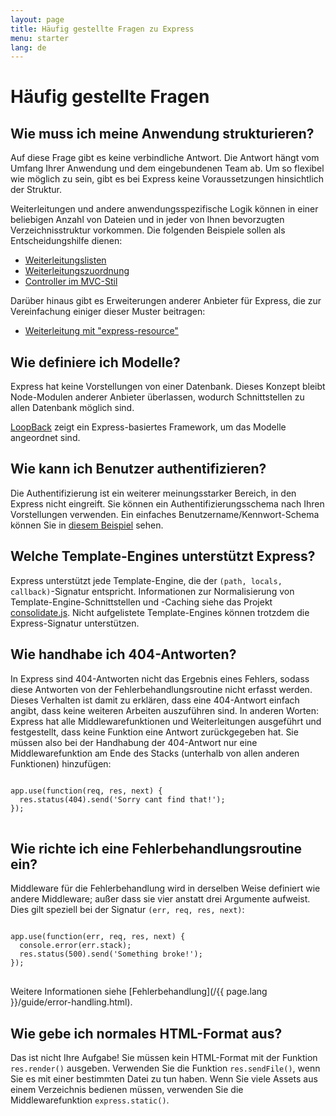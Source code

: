 ```yaml
---
layout: page
title: Häufig gestellte Fragen zu Express
menu: starter
lang: de
---
```


# Häufig gestellte Fragen

## Wie muss ich meine Anwendung strukturieren?

Auf diese Frage gibt es keine verbindliche Antwort. Die Antwort hängt vom Umfang Ihrer Anwendung und dem eingebundenen Team ab. Um so flexibel wie möglich zu sein, gibt es bei Express keine Voraussetzungen hinsichtlich der Struktur.

Weiterleitungen und andere anwendungsspezifische Logik können in einer beliebigen Anzahl von Dateien und in jeder von Ihnen bevorzugten Verzeichnisstruktur vorkommen. Die folgenden Beispiele sollen als Entscheidungshilfe dienen:


* [Weiterleitungslisten](https://github.com/expressjs/express/blob/4.13.1/examples/route-separation/index.js#L32-47)
* [Weiterleitungszuordnung](https://github.com/expressjs/express/blob/4.13.1/examples/route-map/index.js#L52-L66)
* [Controller im MVC-Stil](https://github.com/expressjs/express/tree/master/examples/mvc)

Darüber hinaus gibt es Erweiterungen anderer Anbieter für Express, die zur Vereinfachung einiger dieser Muster beitragen:

* [Weiterleitung mit "express-resource"](https://github.com/expressjs/express-resource)

## Wie definiere ich Modelle?

Express hat keine Vorstellungen von einer Datenbank. Dieses Konzept bleibt Node-Modulen anderer Anbieter überlassen, wodurch Schnittstellen zu allen Datenbank möglich sind.

[LoopBack](http://loopback.io) zeigt ein Express-basiertes Framework, um das Modelle angeordnet sind.

## Wie kann ich Benutzer authentifizieren?

Die Authentifizierung ist ein weiterer meinungsstarker Bereich, in den Express nicht eingreift. Sie können ein Authentifizierungsschema nach Ihren Vorstellungen verwenden. Ein einfaches Benutzername/Kennwort-Schema können Sie in [diesem Beispiel](https://github.com/expressjs/express/tree/master/examples/auth) sehen.


## Welche Template-Engines unterstützt Express?

Express unterstützt jede Template-Engine, die der `(path, locals, callback)`-Signatur entspricht. Informationen zur Normalisierung von Template-Engine-Schnittstellen und -Caching siehe das Projekt [consolidate.js](https://github.com/visionmedia/consolidate.js). Nicht aufgelistete Template-Engines können trotzdem die Express-Signatur unterstützen.

## Wie handhabe ich 404-Antworten?

In Express sind 404-Antworten nicht das Ergebnis eines Fehlers, sodass diese Antworten von der Fehlerbehandlungsroutine nicht erfasst werden. Dieses Verhalten ist damit zu erklären, dass eine 404-Antwort einfach angibt, dass keine weiteren Arbeiten auszuführen sind. In anderen Worten: Express hat alle Middlewarefunktionen und Weiterleitungen ausgeführt und festgestellt, dass keine Funktion eine Antwort zurückgegeben hat. Sie müssen also bei der Handhabung der 404-Antwort nur eine Middlewarefunktion am Ende des Stacks (unterhalb von allen anderen Funktionen) hinzufügen:

<pre>
<code class="language-javascript" translate="no">
app.use(function(req, res, next) {
  res.status(404).send('Sorry cant find that!');
});
</code>
</pre>

## Wie richte ich eine Fehlerbehandlungsroutine ein?

Middleware für die Fehlerbehandlung wird in derselben Weise definiert wie andere Middleware; außer dass sie vier anstatt drei Argumente aufweist. Dies gilt speziell bei der Signatur `(err, req, res, next)`:

<pre>
<code class="language-javascript" translate="no">
app.use(function(err, req, res, next) {
  console.error(err.stack);
  res.status(500).send('Something broke!');
});
</code>
</pre>

Weitere Informationen siehe [Fehlerbehandlung](/{{ page.lang }}/guide/error-handling.html).

## Wie gebe ich normales HTML-Format aus?

Das ist nicht Ihre Aufgabe! Sie müssen kein HTML-Format mit der Funktion `res.render()` ausgeben. Verwenden Sie die Funktion `res.sendFile()`, wenn Sie es mit einer bestimmten Datei zu tun haben. Wenn Sie viele Assets aus einem Verzeichnis bedienen müssen, verwenden Sie die Middlewarefunktion `express.static()`.
